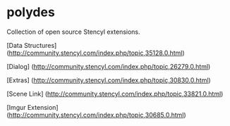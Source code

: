 polydes
=======


Collection of open source Stencyl extensions.

[Data Structures] (http://community.stencyl.com/index.php/topic,35128.0.html)

[Dialog] (http://community.stencyl.com/index.php/topic,26279.0.html)

[Extras] (http://community.stencyl.com/index.php/topic,30830.0.html)

[Scene Link] (http://community.stencyl.com/index.php/topic,33821.0.html)

[Imgur Extension] (http://community.stencyl.com/index.php/topic,30685.0.html)
